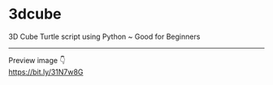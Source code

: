 # 3dcube
3D Cube Turtle script using Python ~ Good for Beginners  
___  
Preview image :point_down:  
https://bit.ly/31N7w8G
